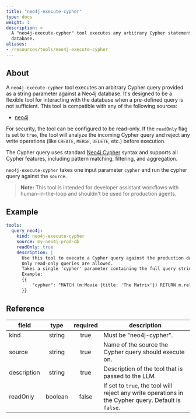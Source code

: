 ```yaml
---
title: "neo4j-execute-cypher"
type: docs
weight: 1
description: > 
  A "neo4j-execute-cypher" tool executes any arbitrary Cypher statement against a Neo4j
  database.
aliases:
- /resources/tools/neo4j-execute-cypher
---
```


## About

A `neo4j-execute-cypher` tool executes an arbitrary Cypher query provided as a
string parameter against a Neo4j database. It's designed to be a flexible tool
for interacting with the database when a pre-defined query is not sufficient.
This tool is compatible with any of the following sources:

- [neo4j](../sources/neo4j.md)

For security, the tool can be configured to be read-only. If the `readOnly` flag
is set to `true`, the tool will analyze the incoming Cypher query and reject any
write operations (like `CREATE`, `MERGE`, `DELETE`, etc.) before execution.

The Cypher query uses standard [Neo4j
Cypher](https://neo4j.com/docs/cypher-manual/current/queries/) syntax and
supports all Cypher features, including pattern matching, filtering, and
aggregation.

`neo4j-execute-cypher` takes one input parameter `cypher` and run the cypher
query against the `source`.

> **Note:** This tool is intended for developer assistant workflows with
> human-in-the-loop and shouldn't be used for production agents.

## Example

```yaml
tools:
  query_neo4j:
    kind: neo4j-execute-cypher
    source: my-neo4j-prod-db
    readOnly: true
    description: |
      Use this tool to execute a Cypher query against the production database.
      Only read-only queries are allowed.
      Takes a single 'cypher' parameter containing the full query string.
      Example:
      {{
          "cypher": "MATCH (m:Movie {title: 'The Matrix'}) RETURN m.released"
      }}
```

## Reference

| **field**   |                  **type**                  | **required** | **description**                                                                                 |
|-------------|:------------------------------------------:|:------------:|-------------------------------------------------------------------------------------------------|
| kind        |                   string                   |     true     | Must be "neo4j-cypher".                                                                         |
| source      |                   string                   |     true     | Name of the source the Cypher query should execute on.                                          |
| description |                   string                   |     true     | Description of the tool that is passed to the LLM.                                              |
| readOnly    |                   boolean                  |     false    | If set to `true`, the tool will reject any write operations in the Cypher query. Default is `false`. |
